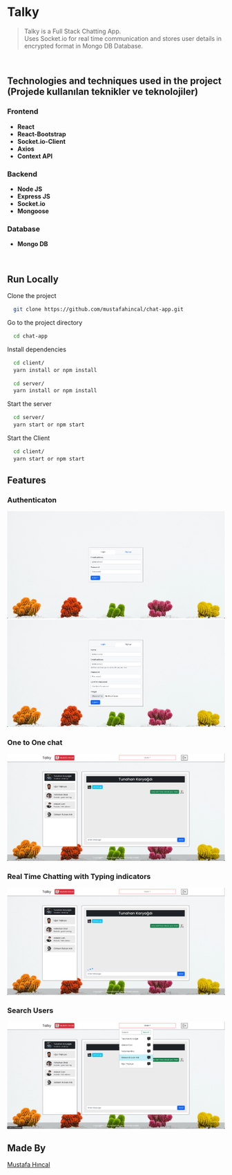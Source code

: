 # Talky

> Talky is a Full Stack Chatting App.
> <br>
> Uses Socket.io for real time communication and stores user details in encrypted format in Mongo DB Database.

<br>

## **Technologies and techniques used in the project (Projede kullanılan teknikler ve teknolojiler)**

### **Frontend**

- **React**
- **React-Bootstrap**
- **Socket.io-Client**
- **Axios**
- **Context API**

### **Backend**

- **Node JS**
- **Express JS**
- **Socket.io**
- **Mongoose**

### **Database**

- **Mongo DB**

<br>

## **Run Locally**

Clone the project

```bash
  git clone https://github.com/mustafahincal/chat-app.git
```

Go to the project directory

```bash
  cd chat-app
```

Install dependencies

```bash
  cd client/
  yarn install or npm install
```

```bash
  cd server/
  yarn install or npm install
```

Start the server

```bash
  cd server/
  yarn start or npm start
```

Start the Client

```bash
  cd client/
  yarn start or npm start
```

## **Features**

### Authenticaton

![](screenshots/login.png)
![](screenshots/register.png)

### One to One chat

![](screenshots/chatPage.png)

### Real Time Chatting with Typing indicators

![](screenshots/typing.png)

### Search Users

![](screenshots/search-chats.png)

## **Made By**

[Mustafa Hıncal](https://github.com/mustafahincal)
